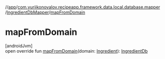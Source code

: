 //[app](../../../index.md)/[com.yuriikonovalov.recipeapp.framework.data.local.database.mapper](../index.md)/[IngredientDbMapper](index.md)/[mapFromDomain](map-from-domain.md)

# mapFromDomain

[androidJvm]\
open override fun [mapFromDomain](map-from-domain.md)(domain: [Ingredient](../../com.yuriikonovalov.recipeapp.application.entities/-ingredient/index.md)): [IngredientDb](../../com.yuriikonovalov.recipeapp.framework.data.local.database.model/-ingredient-db/index.md)
